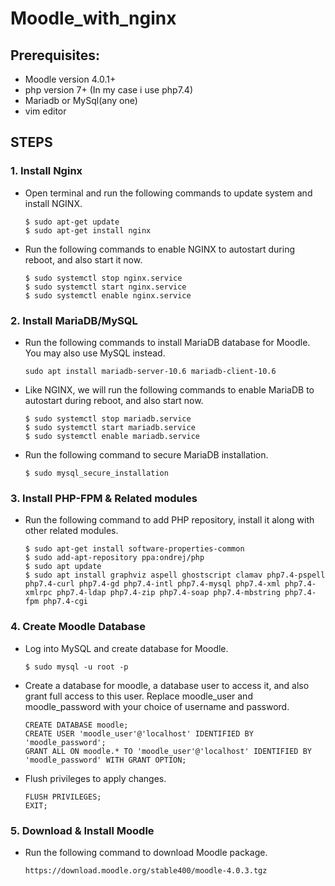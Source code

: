 # **Moodle_with_nginx**

## Prerequisites:
- Moodle version 4.0.1+
- php version 7+ (In my case i use php7.4)
- Mariadb or MySql(any one)
- vim editor

## STEPS

### 1. Install **Nginx**
- Open terminal and run the following commands to update system and install NGINX.
  ``` 
  $ sudo apt-get update
  $ sudo apt-get install nginx 
  ```
- Run the following commands to enable NGINX to autostart during reboot, and also start it now.
  ```
  $ sudo systemctl stop nginx.service 
  $ sudo systemctl start nginx.service 
  $ sudo systemctl enable nginx.service
  ```

### 2. Install MariaDB/MySQL
- Run the following commands to install MariaDB database for Moodle. You may also use MySQL instead.
  ```
  sudo apt install mariadb-server-10.6 mariadb-client-10.6
  ```
  
- Like NGINX, we will run the following commands to enable MariaDB to autostart during reboot, and also start now.
  ```
  $ sudo systemctl stop mariadb.service 
  $ sudo systemctl start mariadb.service 
  $ sudo systemctl enable mariadb.service
  ```
  
- Run the following command to secure MariaDB installation.
  ```
  $ sudo mysql_secure_installation
  ```
  
### 3. Install PHP-FPM & Related modules
- Run the following command to add PHP repository, install it along with other related modules.
  ```
  $ sudo apt-get install software-properties-common
  $ sudo add-apt-repository ppa:ondrej/php
  $ sudo apt update
  $ sudo apt install graphviz aspell ghostscript clamav php7.4-pspell php7.4-curl php7.4-gd php7.4-intl php7.4-mysql php7.4-xml php7.4-xmlrpc php7.4-ldap php7.4-zip php7.4-soap php7.4-mbstring php7.4-fpm php7.4-cgi
  ```
  
### 4. Create Moodle Database
- Log into MySQL and create database for Moodle.
  ```
  $ sudo mysql -u root -p
  ```
- Create a database for moodle, a database user to access it, and also grant full access to this user. Replace moodle_user and moodle_password with your choice of username and password.
  ```
  CREATE DATABASE moodle;
  CREATE USER 'moodle_user'@'localhost' IDENTIFIED BY 'moodle_password';
  GRANT ALL ON moodle.* TO 'moodle_user'@'localhost' IDENTIFIED BY 'moodle_password' WITH GRANT OPTION;
  ```
- Flush privileges to apply changes.
  ```
  FLUSH PRIVILEGES; 
  EXIT;
  ```
### 5. Download & Install Moodle
- Run the following command to download Moodle package.
  ```
  https://download.moodle.org/stable400/moodle-4.0.3.tgz
  ```
